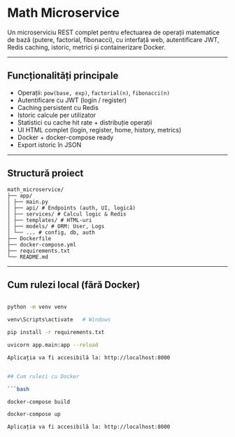 # Math Microservice

Un microserviciu REST complet pentru efectuarea de operații matematice de bază (putere, factorial, fibonacci), cu interfață web, autentificare JWT, Redis caching, istoric, metrici și containerizare Docker.

---

## Funcționalități principale

-  Operații: `pow(base, exp)`, `factorial(n)`, `fibonacci(n)`
-  Autentificare cu JWT (login / register)
-  Caching persistent cu Redis
-  Istoric calcule per utilizator
-  Statistici cu cache hit rate + distribuție operații
-  UI HTML complet (login, register, home, history, metrics)
-  Docker + docker-compose ready
-  Export istoric în JSON

---

##  Structură proiect

    math_microservice/
    ├── app/
    │ ├── main.py
    │ ├── api/ # Endpoints (auth, UI, logică)
    │ ├── services/ # Calcul logic & Redis
    │ ├── templates/ # HTML-uri
    │ ├── models/ # ORM: User, Logs
    │ └── ... # config, db, auth
    ├── Dockerfile
    ├── docker-compose.yml
    ├── requirements.txt
    └── README.md


---

##  Cum rulezi local (fără Docker)

```bash

python -m venv venv

venv\Scripts\activate   # Windows

pip install -r requirements.txt

uvicorn app.main:app --reload

Aplicația va fi accesibilă la: http://localhost:8000


## Cum rulezi cu Docker

```bash

docker-compose build

docker-compose up

Aplicația va fi accesibilă la: http://localhost:8000
